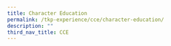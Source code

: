 ```yaml
---
title: Character Education
permalink: /tkp-experience/cce/character-education/
description: ""
third_nav_title: CCE
---
```

